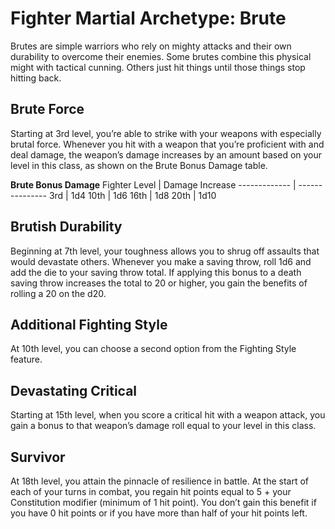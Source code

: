 # Fighter Martial Archetype: Brute
Brutes are simple warriors who rely on mighty attacks and their own durability to overcome their enemies. Some brutes combine this physical might with tactical cunning. Others just hit things until those things stop hitting back.

## Brute Force
Starting at 3rd level, you’re able to strike with your weapons with especially brutal force. Whenever you hit with a weapon that you’re proficient with and deal damage, the weapon’s damage increases by an amount based on your level in this class, as shown on the Brute Bonus Damage table.

**Brute Bonus Damage**
Fighter Level | Damage Increase
------------- | ---------------
3rd | 1d4
10th | 1d6
16th | 1d8
20th | 1d10

## Brutish Durability
Beginning at 7th level, your toughness allows you to shrug off assaults that would devastate others.
Whenever you make a saving throw, roll 1d6 and add the die to your saving throw total. If applying this bonus to a death saving throw increases the total to 20 or higher, you gain the benefits of rolling a 20 on the d20.

## Additional Fighting Style
At 10th level, you can choose a second option from the Fighting Style feature.

## Devastating Critical
Starting at 15th level, when you score a critical hit with a weapon attack, you gain a bonus to that weapon’s damage roll equal to your level in this class.

## Survivor
At 18th level, you attain the pinnacle of resilience in battle. At the start of each of your turns in combat, you regain hit points equal to 5 + your Constitution modifier (minimum of 1 hit point). You don’t gain this benefit if you have 0 hit points or if you have more than half of your hit points left.
